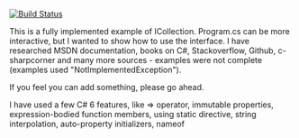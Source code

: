[![Build Status](https://travis-ci.org/christopherie/refactored-guide.svg?branch=master)](https://travis-ci.org/christopherie/refactored-guide)

This is a fully implemented example of ICollection<T>. Program.cs can be more interactive, but I wanted to show how to use the interface.
I have researched MSDN documentation, books on C#, Stackoverflow, Github, c-sharpcorner and many more sources - examples were not
complete (examples used "NotImplementedException").

If you feel you can add something, please go ahead.

I have used a few C# 6 features, like => operator, immutable properties, expression-bodied function members,
using static directive, string interpolation, auto-property initializers, nameof
 